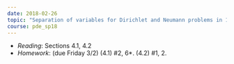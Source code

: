 ```yaml
---
date: 2018-02-26
topic: "Separation of variables for Dirichlet and Neumann problems in 1+1D"
course: pde_sp18
---
```


- *Reading*: Sections 4.1, 4.2
- *Homework*: (due Friday 3/2) (4.1) #2, 6\*. (4.2) #1, 2.
